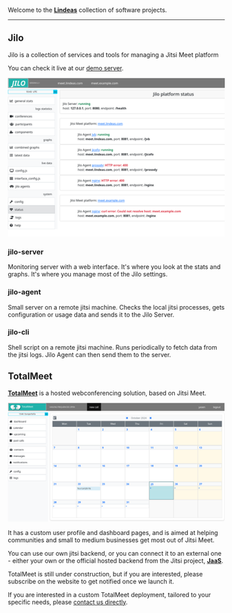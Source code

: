 Welcome to the [**Lindeas**](https://lindeas.com/) collection of software projects.

<hr />

## Jilo

Jilo is a collection of services and tools for managing a Jitsi Meet platform

You can check it live at our [demo server](https://work.lindeas.com/jilo-web-demo/).

![Jilo](screenshot-jilo.png)

### jilo-server

Monitoring server with a web interface. It's where you look at the stats and graphs. It's where you manage most of the Jilo settings.

### jilo-agent

Small server on a remote jitsi machine. Checks the local jitsi processes, gets configuration or usage data and sends it to the Jilo Server.

### jilo-cli

Shell script on a remote jitsi machine. Runs periodically to fetch data from the jitsi logs. Jilo Agent can then send them to the server.

## TotalMeet

[**TotalMeet**](https://totalmeet.com/) is a hosted webconferencing solution, based on Jitsi Meet.

![TotalMeet](screenshot-totalmeet.png)

It has a custom user profile and dashboard pages, and is aimed at helping communities and small to medium businesses get most out of Jitsi Meet.

You can use our own jitsi backend, or you can connect it to an external one - either your own or the official hosted backend from the Jitsi project, [**JaaS**](https://jaas.8x8.vc/).

TotalMeet is still under construction, but if you are interested, please subscribe on the website to get notified once we launch it.

If you are interested in a custom TotalMeet deployment, tailored to your specific needs, please [contact us directly](mailto:contact%40totalmeet.com?subject=TotalMeet%20custom%20deployment).
